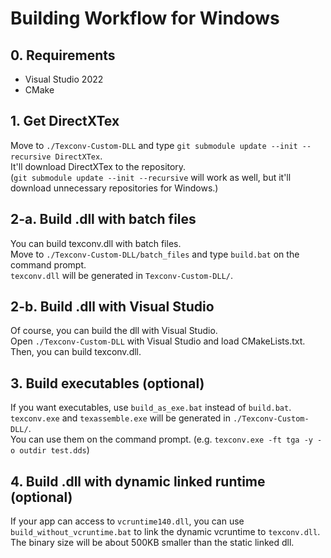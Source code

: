 # Building Workflow for Windows

## 0. Requirements

-   Visual Studio 2022
-   CMake

## 1. Get DirectXTex
Move to `./Texconv-Custom-DLL` and type `git submodule update --init --recursive DirectXTex`.  
It'll download DirectXTex to the repository.  
(`git submodule update --init --recursive` will work as well, but it'll download unnecessary repositories for Windows.)  

## 2-a. Build .dll with batch files

You can build texconv.dll with batch files.  
Move to `./Texconv-Custom-DLL/batch_files` and type `build.bat` on the command prompt.  
`texconv.dll` will be generated in `Texconv-Custom-DLL/`.  

## 2-b. Build .dll with Visual Studio

Of course, you can build the dll with Visual Studio.  
Open `./Texconv-Custom-DLL` with Visual Studio and load CMakeLists.txt.  
Then, you can build texconv.dll.  

## 3. Build executables (optional)

If you want executables, use `build_as_exe.bat` instead of `build.bat`.  
`texconv.exe` and `texassemble.exe` will be generated in `./Texconv-Custom-DLL/`.  
You can use them on the command prompt. (e.g. `texconv.exe -ft tga -y -o outdir test.dds`)  

## 4. Build .dll with dynamic linked runtime (optional)

If your app can access to `vcruntime140.dll`, you can use `build_without_vcruntime.bat` to link the dynamic vcruntime to `texconv.dll`.  
The binary size will be about 500KB smaller than the static linked dll.
